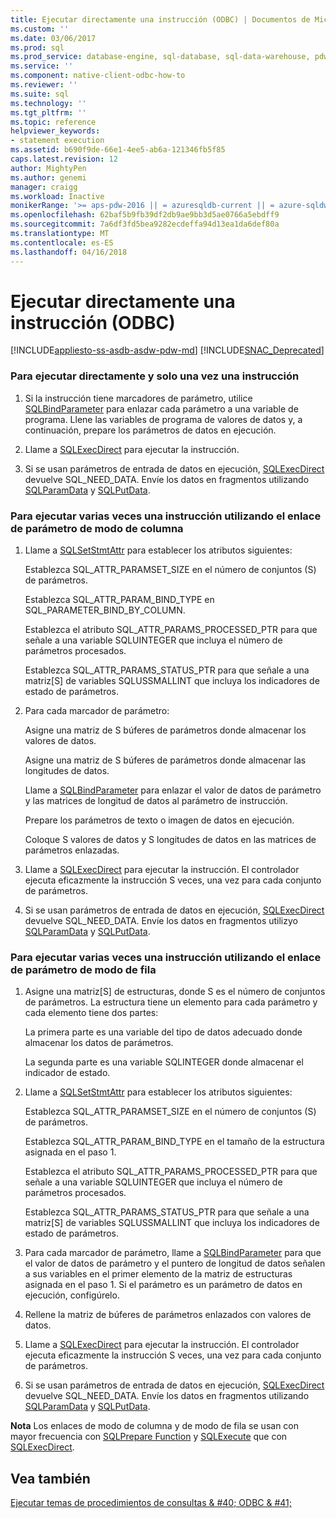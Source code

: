 ```yaml
---
title: Ejecutar directamente una instrucción (ODBC) | Documentos de Microsoft
ms.custom: ''
ms.date: 03/06/2017
ms.prod: sql
ms.prod_service: database-engine, sql-database, sql-data-warehouse, pdw
ms.service: ''
ms.component: native-client-odbc-how-to
ms.reviewer: ''
ms.suite: sql
ms.technology: ''
ms.tgt_pltfrm: ''
ms.topic: reference
helpviewer_keywords:
- statement execution
ms.assetid: b690f9de-66e1-4ee5-ab6a-121346fb5f85
caps.latest.revision: 12
author: MightyPen
ms.author: genemi
manager: craigg
ms.workload: Inactive
monikerRange: '>= aps-pdw-2016 || = azuresqldb-current || = azure-sqldw-latest || >= sql-server-2016 || = sqlallproducts-allversions'
ms.openlocfilehash: 62baf5b9fb39df2db9ae9bb3d5ae0766a5ebdff9
ms.sourcegitcommit: 7a6df3fd5bea9282ecdeffa94d13ea1da6def80a
ms.translationtype: MT
ms.contentlocale: es-ES
ms.lasthandoff: 04/16/2018
---
```

# <a name="execute-a-statement-directly-odbc"></a>Ejecutar directamente una instrucción (ODBC)
[!INCLUDE[appliesto-ss-asdb-asdw-pdw-md](../../../includes/appliesto-ss-asdb-asdw-pdw-md.md)]
[!INCLUDE[SNAC_Deprecated](../../../includes/snac-deprecated.md)]

    
### <a name="to-execute-a-statement-directly-and-one-time-only"></a>Para ejecutar directamente y solo una vez una instrucción  
  
1.  Si la instrucción tiene marcadores de parámetro, utilice [SQLBindParameter](../../../relational-databases/native-client-odbc-api/sqlbindparameter.md) para enlazar cada parámetro a una variable de programa. Llene las variables de programa de valores de datos y, a continuación, prepare los parámetros de datos en ejecución.  
  
2.  Llame a [SQLExecDirect](http://go.microsoft.com/fwlink/?LinkId=58399) para ejecutar la instrucción.  
  
3.  Si se usan parámetros de entrada de datos en ejecución, [SQLExecDirect](http://go.microsoft.com/fwlink/?LinkId=58399) devuelve SQL_NEED_DATA. Envíe los datos en fragmentos utilizando [SQLParamData](http://go.microsoft.com/fwlink/?LinkId=58405) y [SQLPutData](../../../relational-databases/native-client-odbc-api/sqlputdata.md).  
  
### <a name="to-execute-a-statement-multiple-times-by-using-column-wise-parameter-binding"></a>Para ejecutar varias veces una instrucción utilizando el enlace de parámetro de modo de columna  
  
1.  Llame a [SQLSetStmtAttr](../../../relational-databases/native-client-odbc-api/sqlsetstmtattr.md) para establecer los atributos siguientes:  
  
     Establezca SQL_ATTR_PARAMSET_SIZE en el número de conjuntos (S) de parámetros.  
  
     Establezca SQL_ATTR_PARAM_BIND_TYPE en SQL_PARAMETER_BIND_BY_COLUMN.  
  
     Establezca el atributo SQL_ATTR_PARAMS_PROCESSED_PTR para que señale a una variable SQLUINTEGER que incluya el número de parámetros procesados.  
  
     Establezca SQL_ATTR_PARAMS_STATUS_PTR para que señale a una matriz[S] de variables SQLUSSMALLINT que incluya los indicadores de estado de parámetros.  
  
2.  Para cada marcador de parámetro:  
  
     Asigne una matriz de S búferes de parámetros donde almacenar los valores de datos.  
  
     Asigne una matriz de S búferes de parámetros donde almacenar las longitudes de datos.  
  
     Llame a [SQLBindParameter](../../../relational-databases/native-client-odbc-api/sqlbindparameter.md) para enlazar el valor de datos de parámetro y las matrices de longitud de datos al parámetro de instrucción.  
  
     Prepare los parámetros de texto o imagen de datos en ejecución.  
  
     Coloque S valores de datos y S longitudes de datos en las matrices de parámetros enlazadas.  
  
3.  Llame a [SQLExecDirect](http://go.microsoft.com/fwlink/?LinkId=58399) para ejecutar la instrucción. El controlador ejecuta eficazmente la instrucción S veces, una vez para cada conjunto de parámetros.  
  
4.  Si se usan parámetros de entrada de datos en ejecución, [SQLExecDirect](http://go.microsoft.com/fwlink/?LinkId=58399) devuelve SQL_NEED_DATA. Envíe los datos en fragmentos utilizyo [SQLParamData](http://go.microsoft.com/fwlink/?LinkId=58405) y [SQLPutData](../../../relational-databases/native-client-odbc-api/sqlputdata.md).  
  
### <a name="to-execute-a-statement-multiple-times-by-using-row-wise-parameter-binding"></a>Para ejecutar varias veces una instrucción utilizando el enlace de parámetro de modo de fila  
  
1.  Asigne una matriz[S] de estructuras, donde S es el número de conjuntos de parámetros. La estructura tiene un elemento para cada parámetro y cada elemento tiene dos partes:  
  
     La primera parte es una variable del tipo de datos adecuado donde almacenar los datos de parámetros.  
  
     La segunda parte es una variable SQLINTEGER donde almacenar el indicador de estado.  
  
2.  Llame a [SQLSetStmtAttr](../../../relational-databases/native-client-odbc-api/sqlsetstmtattr.md) para establecer los atributos siguientes:  
  
     Establezca SQL_ATTR_PARAMSET_SIZE en el número de conjuntos (S) de parámetros.  
  
     Establezca SQL_ATTR_PARAM_BIND_TYPE en el tamaño de la estructura asignada en el paso 1.  
  
     Establezca el atributo SQL_ATTR_PARAMS_PROCESSED_PTR para que señale a una variable SQLUINTEGER que incluya el número de parámetros procesados.  
  
     Establezca SQL_ATTR_PARAMS_STATUS_PTR para que señale a una matriz[S] de variables SQLUSSMALLINT que incluya los indicadores de estado de parámetros.  
  
3.  Para cada marcador de parámetro, llame a [SQLBindParameter](../../../relational-databases/native-client-odbc-api/sqlbindparameter.md) para que el valor de datos de parámetro y el puntero de longitud de datos señalen a sus variables en el primer elemento de la matriz de estructuras asignada en el paso 1. Si el parámetro es un parámetro de datos en ejecución, configúrelo.  
  
4.  Rellene la matriz de búferes de parámetros enlazados con valores de datos.  
  
5.  Llame a [SQLExecDirect](http://go.microsoft.com/fwlink/?LinkId=58399) para ejecutar la instrucción. El controlador ejecuta eficazmente la instrucción S veces, una vez para cada conjunto de parámetros.  
  
6.  Si se usan parámetros de entrada de datos en ejecución, [SQLExecDirect](http://go.microsoft.com/fwlink/?LinkId=58399) devuelve SQL_NEED_DATA. Envíe los datos en fragmentos utilizando [SQLParamData](http://go.microsoft.com/fwlink/?LinkId=58405) y [SQLPutData](../../../relational-databases/native-client-odbc-api/sqlputdata.md).  
  
 **Nota** Los enlaces de modo de columna y de modo de fila se usan con mayor frecuencia con [SQLPrepare Function](http://go.microsoft.com/fwlink/?LinkId=59360) y [SQLExecute](http://go.microsoft.com/fwlink/?LinkId=58400) que con [SQLExecDirect](http://go.microsoft.com/fwlink/?LinkId=58399).  
  
## <a name="see-also"></a>Vea también  
 [Ejecutar temas de procedimientos de consultas & #40; ODBC & #41;](../../../relational-databases/native-client-odbc-how-to/execute-queries/executing-queries-how-to-topics-odbc.md)  
  
  
